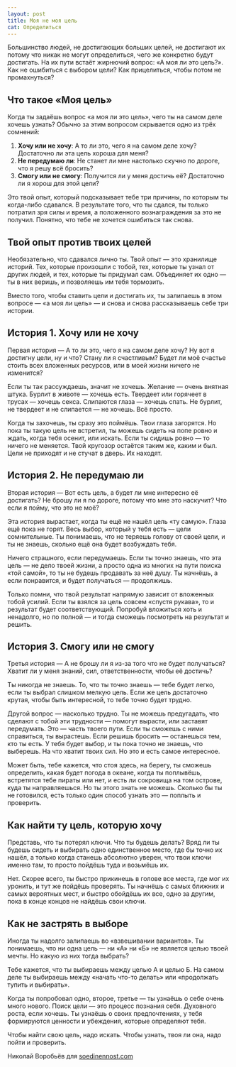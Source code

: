 ```yaml
---
layout: post
title: Моя не моя цель
cat: Определиться
---
```


Большинство людей, не достигающих больших целей, не достигают их потому что никак не могут определиться, чего же конкретно будут достигать. На их пути встаёт жирнючий вопрос: «А моя ли это цель?». Как не ошибиться с выбором цели? Как прицелиться, чтобы потом не промахнуться?

## Что такое «Моя цель»

Когда ты задаёшь вопрос «а моя ли это цель», чего ты на самом деле хочешь узнать? Обычно за этим вопросом скрывается одно из трёх сомнений:

1. **Хочу или не хочу**: А то ли это, чего я на самом деле хочу? Достаточно ли эта цель хороша для меня?
2. **Не передумаю ли**: Не станет ли мне настолько скучно по дороге, что я решу всё бросить?
3. **Смогу или не смогу**: Получится ли у меня достичь её? Достаточно ли я хорош для этой цели?

Это твой опыт, который подсказывает тебе три причины, по которым ты когда-либо сдавался. В результате того, что ты сдался, ты только потратил зря силы и время, а положенного вознаграждения за это не получил. Понятно, что тебе не хочется ошибиться так снова.

## Твой опыт против твоих целей

Необязательно, что сдавался лично ты. Твой опыт — это хранилище историй. Тех, которые произошли с тобой, тех, которые ты узнал от других людей, и тех, которые ты придумал сам. Объединяет их одно — ты в них веришь, и позволяешь им тебя тормозить.

Вместо того, чтобы ставить цели и достигать их, ты залипаешь в этом вопросе — «а моя ли цель» — и снова и снова рассказываешь себе три истории.

## История 1. Хочу или не хочу

Первая история — А то ли это, чего я на самом деле хочу? Ну вот я достигну цели, ну и что? Стану ли я счастливым? Будет ли моё счастье стоить всех вложенных ресурсов, или в моей жизни ничего не изменится?

Если ты так рассуждаешь, значит не хочешь. Желание — очень внятная штука. Бурлит в животе — хочешь есть. Твердеет или горячеет в трусах — хочешь секса. Слипаются глаза — хочешь спать. Не бурлит, не твердеет и не слипается — не хочешь. Всё просто.

Когда ты захочешь, ты сразу это поймёшь. Твои глаза загорятся. Но пока ты такую цель не встретил, ты можешь сидеть на попе ровно и ждать, когда тебя осенит, или искать. Если ты сидишь ровно — то ничего не меняется. Твой кругозор остаётся таким же, каким и был. Цели не приходят и не стучат в дверь. Их находят.

## История 2. Не передумаю ли

Вторая история — Вот есть цель, а будет ли мне интересно её достигать? Не брошу ли я по дороге, потому что мне это наскучит? Что если я пойму, что это не моё?

Эта история вырастает, когда ты ещё не нашёл цель «ту самую». Глаза ещё пока не горят. Весь выбор, который у тебя есть — цели сомнительные. Ты понимаешь, что не теряешь голову от своей цели, и ты не знаешь, сколько ещё она будет возбуждать тебя.

Ничего страшного, если передумаешь. Если ты точно знаешь, что эта цель — не дело твоей жизни, а просто одна из многих на пути поиска «той самой», то ты не будешь продавать за неё душу. Ты начнёшь, а если понравится, и будет получаться — продолжишь.

Только помни, что твой результат напрямую зависит от вложенных тобой усилий. Если ты взялся за цель совсем «спустя рукава», то и результат будет соответствующий. Попробуй вложиться хоть и ненадолго, но по полной — и тогда сможешь посмотреть на результат и решить.

## История 3. Смогу или не смогу

Третья история — А не брошу ли я из-за того что не будет получаться? Хватит ли у меня знаний, сил, ответственности, чтобы её достичь?

Ты никогда не знаешь. То, что ты точно знаешь — тебе будет легко, если ты выбрал слишком мелкую цель. Если же цель достаточно крутая, чтобы быть интересной, то тебе точно будет трудно.

Другой вопрос — насколько трудно. Ты не можешь предугадать, что сделают с тобой эти трудности — помогут вырасти, или заставят передумать. Это — часть твоего пути. Если ты сможешь с ними справиться, ты вырастешь. Если решишь бросить — останешься тем, кто ты есть. У тебя будет выбор, и ты пока точно не знаешь, что выберешь. На что хватит твоих сил. Но это и есть самое интересное.

Может быть, тебе кажется, что стоя здесь, на берегу, ты сможешь определить, какая будет погода в океане, когда ты поплывёшь, встретятся тебе пираты или нет, и есть ли сокровища на том острове, куда ты направляешься. Но ты этого знать не можешь. Сколько бы ты не готовился, есть только один способ узнать это — поплыть и проверить.

## Как найти ту цель, которую хочу

Представь, что ты потерял ключи. Что ты будешь делать? Вряд ли ты будешь сидеть и выбирать одно единственное место, где бы точно их нашёл, а только когда станешь абсолютно уверен, что твои ключи именно там, то просто пойдёшь туда и возьмёшь их.

Нет. Скорее всего, ты быстро прикинешь в голове все места, где мог их уронить, и тут же пойдёшь проверять. Ты начнёшь с самых ближних и самых вероятных мест, и быстро обойдёшь их все, одно за другим, пока в конце концов не найдёшь свои ключи.

## Как не застрять в выборе

Иногда ты надолго залипаешь во «взвешивании вариантов». Ты понимаешь, что ни одна цель — ни «А» ни «Б» не является целью твоей мечты. Но какую из них тогда выбрать?

Тебе кажется, что ты выбираешь между целью А и целью Б. На самом деле ты выбираешь между «начать что-то делать» или «продолжать тупить и выбирать».

Когда ты попробовал одно, второе, третье — ты узнаёшь о себе очень много нового. Поиск цели — это процесс познания себя. Духовного роста, если хочешь. Ты узнаёшь о своих предпочтениях, у тебя формируются ценности и убеждения, которые определяют тебя.

Чтобы найти свою цель, надо искать. Чтобы узнать, твоя ли она, надо пойти и проверить.

Николай Воробьёв для [soedinennost.com](http://soedinennost.com)
